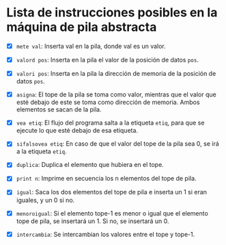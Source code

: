 # Lista de instrucciones posibles en la máquina de pila abstracta

- [x] `mete val`: Inserta val en la pila, donde val es un valor.

- [x] `valord pos`: Inserta en la pila el valor de la posición de datos `pos`.
- [x] `valori pos`: Inserta en la pila la dirección de memoria de la posición de datos `pos`.
- [x] `asigna`: El tope de la pila se toma como valor, mientras que el valor que esté debajo de este se toma como dirección de memoria. Ambos elementos se sacan de la pila.
- [x] `vea etiq`: El flujo del programa salta a la etiqueta `etiq`, para que se ejecute lo que esté debajo de esa etiqueta.
- [x] `sifalsovea etiq`: En caso de que el valor del tope de la pila sea 0, se irá a la etiqueta `etiq`.
- [x] `duplica`: Duplica el elemento que hubiera en el tope.
- [x] `print n`: Imprime en secuencia los n elementos del tope de pila.
- [x] `igual`: Saca los dos elementos del tope de pila e inserta un 1 si eran iguales, y un 0 si no.
- [x] `menoroigual`: Si el elemento tope-1 es menor o igual que el elemento tope de pila, se insertará un 1. Si no, se insertará un 0.
- [x] `intercambia`: Se intercambian los valores entre el tope y tope-1.
